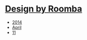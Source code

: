 # <a href="">Design by Roomba</a>

 - [2014](2014)
  - [April](april/april.md)
   - [11](april/11.md)
  
  
